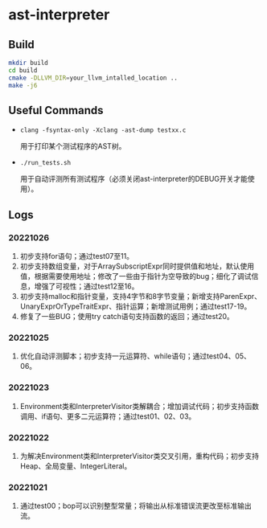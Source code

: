 # ast-interpreter

## Build
```sh
mkdir build
cd build
cmake -DLLVM_DIR=your_llvm_intalled_location ..
make -j6
```

## Useful Commands
- ```clang -fsyntax-only -Xclang -ast-dump testxx.c```

    用于打印某个测试程序的AST树。

- ```./run_tests.sh```

    用于自动评测所有测试程序（必须关闭ast-interpreter的DEBUG开关才能使用）。

## Logs
### 20221026
1. 初步支持for语句；通过test07至11。
2. 初步支持数组变量，对于ArraySubscriptExpr同时提供值和地址，默认使用值，根据需要使用地址；修改了一些由于指针为空导致的bug；细化了调试信息，增强了可视性；通过test12至16。
3. 初步支持malloc和指针变量，支持4字节和8字节变量；新增支持ParenExpr、UnaryExprOrTypeTraitExpr、指针运算；新增测试用例；通过test17-19。
4. 修复了一些BUG；使用try catch语句支持函数的返回；通过test20。

### 20221025
1. 优化自动评测脚本；初步支持一元运算符、while语句；通过test04、05、06。

### 20221023
1. Environment类和InterpreterVisitor类解耦合；增加调试代码；初步支持函数调用、if语句、更多二元运算符；通过test01、02、03。

### 20221022
1. 为解决Environment类和InterpreterVisitor类交叉引用，重构代码；初步支持Heap、全局变量、IntegerLiteral。

### 20221021
1. 通过test00；bop可以识别整型常量；将输出从标准错误流更改至标准输出流。
